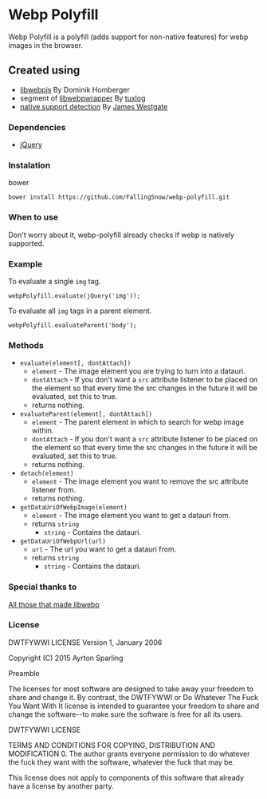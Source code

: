 # Webp Polyfill

Webp Polyfill is a polyfill (adds support for non-native features) for webp images in the browser.

## Created using
- [libwebpjs](http://libwebpjs.hohenlimburg.org/v0.2.0/) By Dominik Homberger
- segment of [libwebpwrapper](https://wordpress.org/plugins/wp-webp/) By [tuxlog](http://www.tuxlog.de/)
- [native support detection](https://queryj.wordpress.com/2012/06/11/detecting-webp-support/) By [James Westgate](https://twitter.com/jameswestgate)

### Dependencies
- [jQuery](https://jquery.com/)

### Instalation
bower

```
bower install https://github.com/FallingSnow/webp-polyfill.git
```

### When to use
Don't worry about it, webp-polyfill already checks if webp is natively supported.

### Example
To evaluate a single `img` tag.
```
webpPolyfill.evaluate(jQuery('img'));
```

To evaluate all `img` tags in a parent element.
```
webpPolyfill.evaluateParent('body');
```

### Methods
- `evaluate(element[, dontAttach])`
    * `element` - The image element you are trying to turn into a datauri.
    * `dontAttach` - If you don't want a `src` attribute listener to be placed on the element so that every time the src changes in the future it will be evaluated, set this to true.
    * returns nothing.
- `evaluateParent(element[, dontAttach])`
    * `element` - The parent element in which to search for webp image within.
    * `dontAttach` - If you don't want a `src` attribute listener to be placed on the element so that every time the src changes in the future it will be evaluated, set this to true.
    * returns nothing.
- `detach(element)`
    * `element` - The image element you want to remove the src attribute listener from.
    * returns nothing.
- `getDataUriOfWebpImage(element)`
    * `element` - The image element you want to get a datauri from.
    * returns `string`
        - `string` - Contains the datauri.
- `getDataUriOfWebpUrl(url)`
    * `url` - The url you want to get a datauri from.
    * returns `string`
        - `string` - Contains the datauri.

### Special thanks to
[All those that made libwebp](https://github.com/webmproject/libwebp/graphs/contributors)

### License

DWTFYWWI LICENSE
Version 1, January 2006

Copyright (C) 2015 Ayrton Sparling

Preamble

  The licenses for most software are designed to take away your
freedom to share and change it.  By contrast, the DWTFYWWI or Do
Whatever The Fuck You Want With It license is intended to guarantee
your freedom to share and change the software--to make sure the
software is free for all its users.

DWTFYWWI LICENSE

   TERMS AND CONDITIONS FOR COPYING, DISTRIBUTION AND MODIFICATION
0. The author grants everyone permission to do whatever the fuck they
want with the software, whatever the fuck that may be.

This license does not apply to components of this software that already
have a license by another party.